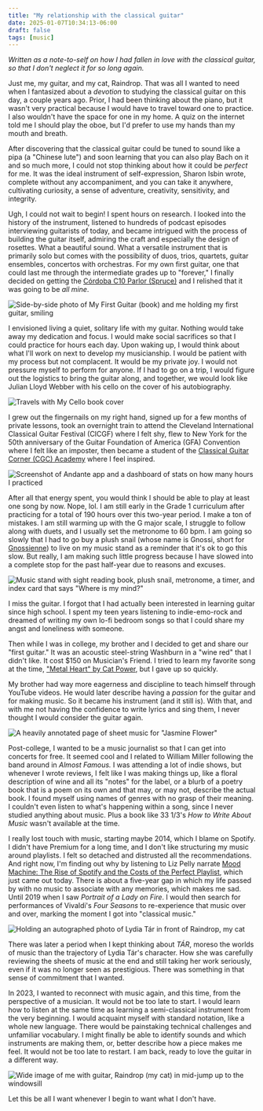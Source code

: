 ```yaml
---
title: "My relationship with the classical guitar"
date: 2025-01-07T10:34:13-06:00
draft: false
tags: [music]
---
```


_Written as a note-to-self on how I had fallen in love with the classical guitar, so that I don't neglect it for so long again._

Just me, my guitar, and my cat, Raindrop. That was all I wanted to need when I fantasized about a _devotion_ to studying the classical guitar on this day, a couple years ago. Prior, I had been thinking about the piano, but it wasn't very practical because I would have to travel toward one to practice. I also wouldn't have the space for one in my home. A quiz on the internet told me I should play the oboe, but I'd prefer to use my hands than my mouth and breath.

After discovering that the classical guitar could be tuned to sound like a pipa (a "Chinese lute") and soon learning that you can also play Bach on it and so much more, I could not stop thinking about how it could be _perfect_ for me. It was the ideal instrument of self-expression, Sharon Isbin wrote, complete without any accompaniment, and you can take it anywhere, cultivating curiosity, a sense of adventure, creativity, sensitivity, and integrity.

Ugh, I could not wait to begin! I spent hours on research. I looked into the history of the instrument, listened to hundreds of podcast episodes interviewing guitarists of today, and became intrigued with the process of building the guitar itself, admiring the craft and especially the design of rosettes. What a beautiful sound. What a versatile instrument that is primarily solo but comes with the possibility of duos, trios, quartets, guitar ensembles, concertos with orchestras. For my own first guitar, one that could last me through the intermediate grades up to "forever," I finally decided on getting the [Córdoba C10 Parlor (Spruce)](https://www.calidoguitars.com/store/Cordoba-C10-Parlor-Solid-Spruce-Top-Parlor-%E2%85%9E-Size-Nylon-String-Classical-Guitar-p62184755) and I relished that it was going to be _all mine_. 

![Side-by-side photo of My First Guitar (book) and me holding my first guitar, smiling](https://d2w9rnfcy7mm78.cloudfront.net/33404071/original_bcc498564e8cff002eb4f72f9cb8199a.jpg?1736039214?bc=0)

I envisioned living a quiet, solitary life with my guitar. Nothing would take away my dedication and focus. I would make social sacrifices so that I could practice for hours each day. Upon waking up, I would think about what I'll work on next to develop my musicianship. I would be patient with my process but not complacent. It would be my private joy. I would not pressure myself to perform for anyone. If I had to go on a trip, I would figure out the logistics to bring the guitar along, and together, we would look like Julian Lloyd Webber with his cello on the cover of his autobiography.

![Travels with My Cello book cover](https://d2w9rnfcy7mm78.cloudfront.net/33404364/original_05272316d1e9c7e3295abe7a38ed9051.jpg?1736040178?bc=0)

I grew out the fingernails on my right hand, signed up for a few months of private lessons, took an overnight train to attend the Cleveland International Classical Guitar Festival (CICGF) where I felt shy, flew to New York for the 50th anniversary of the Guitar Foundation of America (GFA) Convention where I felt like an imposter, then became a student of the [Classical Guitar Corner (CGC) Academy](https://www.classicalguitarcorner.com/) where I feel inspired.

![Screenshot of Andante app and a dashboard of stats on how many hours I practiced](https://d2w9rnfcy7mm78.cloudfront.net/33310226/original_38b1c44136ba9944b41e9c425e5e7090.png?1735658606?bc=0)

After all that energy spent, you would think I should be able to play at least one song by now. Nope, lol. I am still early in the Grade 1 curriculum after practicing for a total of 190 hours over this two-year period. I make a ton of mistakes. I am still warming up with the G major scale, I struggle to follow along with duets, and I usually set the metronome to 60 bpm. I am going so slowly that I had to go buy a plush snail (whose name is Gnossi, short for [Gnossienne](https://en.wikipedia.org/wiki/Gnossiennes)) to live on my music stand as a reminder that it's ok to go this slow. But really, I am making such little progress because I have slowed into a complete stop for the past half-year due to reasons and excuses.

![Music stand with sight reading book, plush snail, metronome, a timer, and index card that says "Where is my mind?"](https://d2w9rnfcy7mm78.cloudfront.net/33386941/original_5d5b4f9905e801578ce5a4cad98ae534.jpg?1735968319?bc=0)

I miss the guitar. I forgot that I had actually been interested in learning guitar since high school. I spent my teen years listening to indie-emo-rock and dreamed of writing my own lo-fi bedroom songs so that I could share my angst and loneliness with someone.

Then while I was in college, my brother and I decided to get and share our "first guitar." It was an acoustic steel-string Washburn in a "wine red" that I didn't like. It cost $150 on Musician's Friend. I tried to learn my favorite song at the time, ["Metal Heart" by Cat Power](https://youtu.be/f4XqTl0ACoY?si=1xTunF4xYGDFNx0-), but I gave up so quickly.

My brother had way more eagerness and discipline to teach himself through YouTube videos. He would later describe having a _passion_ for the guitar and for making music. So it became his instrument (and it still is). With that, and with me not having the confidence to write lyrics and sing them, I never thought I would consider the guitar again.

![A heavily annotated page of sheet music for "Jasmine Flower"](https://d2w9rnfcy7mm78.cloudfront.net/33387760/original_703d33df4057e6b02d7462c494037c80.jpg?1735971274?bc=0)

Post-college, I wanted to be a music journalist so that I can get into concerts for free. It seemed cool and I related to William Miller following the band around in _Almost Famous._ I was attending a lot of indie shows, but whenever I wrote reviews, I felt like I was making things up, like a floral description of wine and all its "notes" for the label, or a blurb of a poetry book that is a poem on its own and that may, or may not, describe the actual book. I found myself using names of genres with no grasp of their meaning. I couldn't even listen to what's happening within a song, since I never studied anything about music. Plus a book like 33 1/3's _How to Write About Music_ wasn't available at the time.

I really lost touch with music, starting maybe 2014, which I blame on Spotify. I didn't have Premium for a long time, and I don't like structuring my music around playlists. I felt so detached and distrusted all the recommendations. And right now, I'm finding out why by listening to Liz Pelly narrate [Mood Machine: The Rise of Spotify and the Costs of the Perfect Playlist](https://www.simonandschuster.com/books/Mood-Machine/Liz-Pelly/9781668083505), which just came out today. There is about a five-year gap in which my life passed by with no music to associate with any memories, which makes me sad. Until 2019 when I saw _Portrait of a Lady on Fire_. I would then search for performances of Vivaldi's _Four Seasons_ to re-experience that music over and over, marking the moment I got into "classical music." 

![Holding an autographed photo of Lydia Tár in front of Raindrop, my cat](https://d2w9rnfcy7mm78.cloudfront.net/33388263/original_2ffbe6b7925905b88b80f5f33380febe.jpg?1735973185?bc=0)

There was later a period when I kept thinking about _TÁR_, moreso the worlds of music than the trajectory of Lydia Tár's character. How she was carefully reviewing the sheets of music at the end and still taking her work seriously, even if it was no longer seen as prestigious. There was something in that sense of commitment that I wanted.

In 2023, I wanted to reconnect with music again, and this time, from the perspective of a musician. It would not be too late to start. I would learn how to listen at the same time as learning a semi-classical instrument from the very beginning. I would acquaint myself with standard notation, like a whole new language. There would be painstaking technical challenges and unfamiliar vocabulary. I might finally be able to identify sounds and which instruments are making them, or, better describe how a piece makes me feel. It would not be too late to restart. I am back, ready to love the guitar in a different way.

![Wide image of me with guitar, Raindrop (my cat) in mid-jump up to the windowsill](https://i.postimg.cc/rpjwfxpC/b08fe2be-7f86-4657-bc48-b57795efb50b.jpg)

Let this be all I want whenever I begin to want what I don't have.